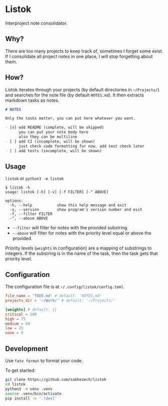 # Listok

Interproject note consolidator.

## Why?

There are too many projects to keep track of, sometimes I forget some exist.
If I consolidate all project notes in one place, I will stop forgetting about them.

## How?

Listok iterates through your projects (by default directories in `~/Projects/`) and searches for the note file (by default `NOTES.md`).
It then extracts markdown tasks as notes.

```markdown
# NOTES

Only the tasks matter, you can put here whatever you want.

- [x] add README (complete, will be skipped)
      you can put your note body here
      also they can be multiline
- [ ] add CI (incomplete, will be shown)
      just check code formatting for now, add test check later
- [ ] add tests (incomplete, will be shown)
```

## Usage

`listok` or `python3 -m listok`

```console
$ listok -h
usage: listok [-h] [-v] [-f FILTER] [-^ ABOVE]

options:
  -h, --help           show this help message and exit
  -v, --version        show program's version number and exit
  -f, --filter FILTER
  -^, --above ABOVE
```

- `--filter` will filter for notes with the provided substring.
- `--above` will filter for notes with the priority level equal or above the provided.

Priority levels (`weights` in configuration) are a mapping of substrings to integers.
If the substring is in the name of the task, then the task gets that priority level.

## Configuration

The configuration file is at `~/.config/listok/config.toml`.

```toml
file_name = 'TODO.md' # default: 'NOTES.md'
projects_dir = '~/Work/' # default: '~/Projects/'

[weights] # default: {}
critical = 100
high = 75
medium = 50
low = 25
none = 0
```

## Development

Use `fate format` to format your code.

To get started:

```sh
git clone https://github.com/sakhezech/listok
cd listok
python3 -m venv .venv
source .venv/bin/activate
pip install -e '.[dev]'
```
